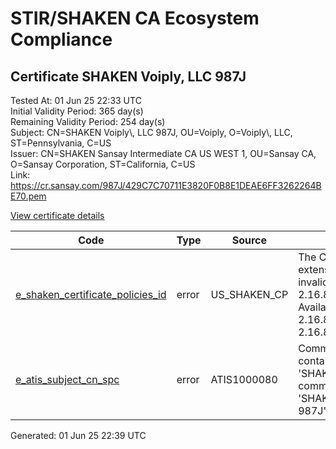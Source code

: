 # STIR/SHAKEN CA Ecosystem Compliance

## Certificate SHAKEN Voiply, LLC 987J

Tested At: 01 Jun 25 22:33 UTC\
Initial Validity Period: 365 day(s)\
Remaining Validity Period: 254 day(s)\
Subject: CN=SHAKEN Voiply\\, LLC 987J, OU=Voiply, O=Voiply\\, LLC, ST=Pennsylvania, C=US\
Issuer: CN=SHAKEN Sansay Intermediate CA US WEST 1, OU=Sansay CA, O=Sansay Corporation, ST=California, C=US\
Link: https://cr.sansay.com/987J/429C7C70711E3820F0B8E1DEAE6FF3262264BE70.pem

[View certificate details](https://x509.io/?cert=MIIC0DCCAnegAwIBAgIUQpx8cHEeOCDwuOHerm%2FzJiJkvnAwCgYIKoZIzj0EAwIwgYUxCzAJBgNVBAYTAlVTMRMwEQYDVQQIDApDYWxpZm9ybmlhMRswGQYDVQQKDBJTYW5zYXkgQ29ycG9yYXRpb24xEjAQBgNVBAsMCVNhbnNheSBDQTEwMC4GA1UEAwwnU0hBS0VOIFNhbnNheSBJbnRlcm1lZGlhdGUgQ0EgVVMgV0VTVCAxMB4XDTI1MDIxMDIxMjYwMVoXDTI2MDIxMDIxMjYwMVowbTELMAkGA1UEBhMCVVMxFTATBgNVBAgMDFBlbm5zeWx2YW5pYTEUMBIGA1UECgwLVm9pcGx5LCBMTEMxDzANBgNVBAsMBlZvaXBseTEgMB4GA1UEAwwXU0hBS0VOIFZvaXBseSwgTExDIDk4N0owWTATBgcqhkjOPQIBBggqhkjOPQMBBwNCAATS3v1QQ4zeNEMWp31JMZQz%2Bzx6l2lCFEN3lA8Fu2tTE4yc5awgMCPi6366huwm14aea6PJJ6LXRev1I5L9UvpZo4HbMIHYMBYGCCsGAQUFBwEaBAowCKAGFgQ5ODdKMBcGA1UdIAQQMA4wDAYKYIZIAYb%2FCQEBATAdBgNVHQ4EFgQUoc%2FfIh%2BFNNGdZOCL7ZfdmOov4VswHwYDVR0jBBgwFoAUrNOT9UNDzAq%2BRVgXE32SfNzDAUYwRwYDVR0fBEAwPjA8oDqgOIY2aHR0cHM6Ly9hdXRoZW50aWNhdGUtYXBpLmljb25lY3Rpdi5jb20vZG93bmxvYWQvdjEvY3JsMAwGA1UdEwEB%2FwQCMAAwDgYDVR0PAQH%2FBAQDAgeAMAoGCCqGSM49BAMCA0cAMEQCIG5PDve92LAA69vY7UzPq3Pe9JhoQZajurTc6Gv7MQIDAiA7%2BTp4wColO5tUQHvcv3gRZ7qtP81fkcybKc4bbv6tXA%3D%3D)

| Code | Type | Source | Details |
|------|------|--------|---------|
| [e_shaken_certificate_policies_id](../../ISSUES/e_shaken_certificate_policies_id/README.md) | error | US_SHAKEN_CP | The Certificate Policies extension contains an invalid OID value: 2.16.840.1.114569.1.1.1. Available OIDs: 2.16.840.1.114569.1.1.3, 2.16.840.1.114569.1.1.4 |
| [e_atis_subject_cn_spc](../../ISSUES/e_atis_subject_cn_spc/README.md) | error | ATIS1000080 | Common name shall contain the text string 'SHAKEN 987J', but common name is 'SHAKEN Voiply, LLC 987J' |


Generated: 01 Jun 25 22:39 UTC